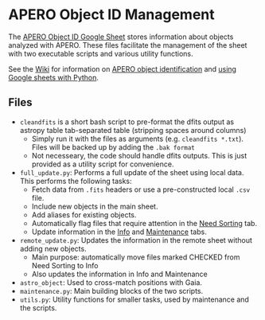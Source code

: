 # APERO Object ID Management
The [APERO Object ID Google Sheet](https://docs.google.com/spreadsheets/d/1jwlux8AJjBMMVrbg6LszJIpFJrk6alhbT5HA7BiAHD8/edit#gid=0) stores information about objects analyzed with APERO. These
files facilitate the management of the sheet with two executable scripts and various utility
functions.

See the [Wiki](https://github.com/njcuk9999/apero-utils/wiki) for information on [APERO object identification](https://github.com/njcuk9999/apero-utils/wiki/APERO-Object-Identification) and [using Google sheets with Python](https://github.com/njcuk9999/apero-utils/wiki/Working-with-Google-Sheets).

## Files
- `cleandfits` is a short bash script to pre-format the dfits output as astropy table tab-separated table (stripping spaces around columns)
  - Simply run it with the files as arguments (e.g. `cleandfits *.txt`). Files will be backed up by adding the `.bak format`
  - Not necesseary, the code should handle dfits outputs. This is just provided as a utility script for convenience.
- `full_update.py`: Performs a full update of the sheet using local data. This performs the following tasks:
  - Fetch data from `.fits` headers or use a pre-constructed local `.csv` file.
  - Include new objects in the main sheet.
  - Add aliases for existing objects.
  - Automatically flag files that require attention in the [Need Sorting](https://docs.google.com/spreadsheets/d/1jwlux8AJjBMMVrbg6LszJIpFJrk6alhbT5HA7BiAHD8/edit#gid=1396997839) tab.
  - Update information in the [Info](https://docs.google.com/spreadsheets/d/1jwlux8AJjBMMVrbg6LszJIpFJrk6alhbT5HA7BiAHD8/edit#gid=0) and [Maintenance](https://docs.google.com/spreadsheets/d/1jwlux8AJjBMMVrbg6LszJIpFJrk6alhbT5HA7BiAHD8/edit#gid=247392185) tabs.
- `remote_update.py`: Updates the information in the remote sheet without adding new objects.
  - Main purpose: automatically move files marked CHECKED from Need Sorting to Info
  - Also updates the information in Info and Maintenance
- `astro_object`: Used to cross-match positions with Gaia.
- `maintenance.py`: Main building blocks of the two scripts.
- `utils.py`: Utility functions for smaller tasks, used by maintenance and the scripts.

